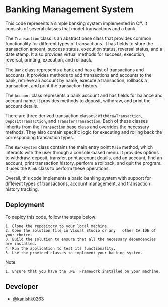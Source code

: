 
# Banking Management System

This code represents a simple banking system implemented in C#. It consists of several classes that model transactions and a bank.

The `Transaction` class is an abstract base class that provides common functionality for different types of transactions. It has fields to store the transaction amount, success status, execution status, reversal status, and a date stamp. It also provides virtual methods for success, execution, reversal, printing, execution, and rollback.

The `Bank` class represents a bank and has a list of transactions and accounts. It provides methods to add transactions and accounts to the bank, retrieve an account by name, execute a transaction, rollback a transaction, and print the transaction history.

The `Account` class represents a bank account and has fields for balance and account name. It provides methods to deposit, withdraw, and print the account details.

There are three derived transaction classes: `WithdrawTransaction`, `DepositTransaction`, and `TransferTransaction`. Each of these classes inherits from the `Transaction` base class and overrides the necessary methods. They also contain specific logic for executing and rolling back the corresponding transaction types.

The `BankSystem` class contains the main entry point `Main` method, which interacts with the user through a console-based menu. It provides options to withdraw, deposit, transfer, print account details, add an account, find an account, print transaction history, perform a rollback, and quit the program. It uses the `Bank` class to perform these operations.

Overall, this code implements a basic banking system with support for different types of transactions, account management, and transaction history tracking.

## Deployment

To deploy this code, follow the steps below:

    1. Clone the repository to your local machine.
    2. Open the solution file in Visual Studio or any   other C# IDE of your choice.
    3. Build the solution to ensure that all the necessary dependencies are installed.
    4. Run the application to test its functionality.
    5. Use the provided classes to implement your banking system.

Note:

    1. Ensure that you have the .NET Framework installed on your machine.
## Developer
- [@kanishk0263](https://github.com/kanishkjain0263)
